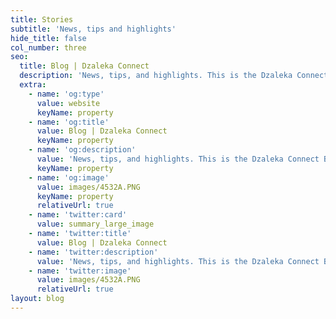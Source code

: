 ```yaml
---
title: Stories
subtitle: 'News, tips and highlights'
hide_title: false
col_number: three
seo:
  title: Blog | Dzaleka Connect
  description: 'News, tips, and highlights. This is the Dzaleka Connect Blog.'
  extra:
    - name: 'og:type'
      value: website
      keyName: property
    - name: 'og:title'
      value: Blog | Dzaleka Connect
      keyName: property
    - name: 'og:description'
      value: 'News, tips, and highlights. This is the Dzaleka Connect Blog.'
      keyName: property
    - name: 'og:image'
      value: images/4532A.PNG
      keyName: property
      relativeUrl: true
    - name: 'twitter:card'
      value: summary_large_image
    - name: 'twitter:title'
      value: Blog | Dzaleka Connect
    - name: 'twitter:description'
      value: 'News, tips, and highlights. This is the Dzaleka Connect Blog.'
    - name: 'twitter:image'
      value: images/4532A.PNG
      relativeUrl: true
layout: blog
---
```

